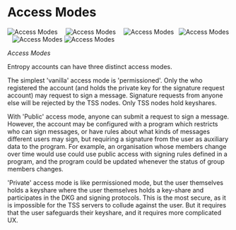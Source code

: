 # Access Modes

<!-- TODO for Jake -->

![Access Modes](/img/public-private-permissioned-1-dark.svg#gh-dark-mode-only)&ensp;&ensp;
![Access Modes](/img/public-private-permissioned-1-light.svg#gh-light-mode-only)&ensp;&ensp;
![Access Modes](/img/public-private-permissioned-2-dark.svg#gh-dark-mode-only)&ensp;
![Access Modes](/img/public-private-permissioned-2-light.svg#gh-light-mode-only)&ensp;
![Access Modes](/img/public-private-permissioned-3-dark.svg#gh-dark-mode-only)
![Access Modes](/img/public-private-permissioned-3-light.svg#gh-light-mode-only)

_Access Modes_

Entropy accounts can have three distinct access modes.

The simplest 'vanilla' access mode is 'permissioned'. Only the who registered the account (and holds the private key for the signature request account) may request to sign a message. Signature requests from anyone else will be rejected by the TSS nodes. Only TSS nodes hold keyshares.

With 'Public' access mode, anyone can submit a request to sign a message. However, the account may be configured with a program which restricts who can sign messages, or have rules about what kinds of messages different users may sign, but requiring a signature from the user as auxiliary data to the program. For example, an organisation whose members change over time would use could use public access with signing rules defined in a program, and the program could be updated whenever the status of group members changes.

'Private' access mode is like permissioned mode, but the user themselves holds a keyshare where the user themselves holds a key-share and participates in the DKG and signing protocols. This is the most secure, as it is impossible for the TSS servers to collude against the user. But it requires that the user safeguards their keyshare, and it requires more complicated UX.

